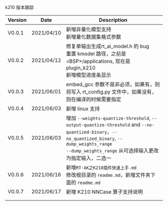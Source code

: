 k210 版本跟踪

| Version | Date       | Description                                                  |
| ------- | ---------- | ------------------------------------------------------------ |
| V0.0.1  | 2021/04/10 | 新增非量化模型支持<br>新增量化数据集格式参数                 |
| V0.0.2  | 2021/04/12 | 修复单输出生成rt_ai_model.h 的 bug<br>重置 kmodel 路径，之前是 \<BSP>/applications, 现在是 plugin_k210<br>新增模型进度条显示 |
| V0.0.3 | 2021/06/01 |  embed_gcc 参数不是非必须，如果有，则将写入 rt_config.py 文件中，如果没有，则在编译的时候需要指定                                                            |
| V0.0.4  | 2021/06/03 | 新增 linux 支持                                              |
| V0.0.5 | 2021/06/03| 增加 `--weights-quantize-threshold`, `--output-quantize-threshold` and `--no-quantized-binary`，`--no_quantized_binary`, `--dump_weights_range`<br>`--dump_weights_range` 从可选择输入更改为指定输入，二选一 |
| V0.0.6 | 2021/06/16 | 新增`RT-AK之K210插件快速上手.md` <br>修改根目录的 `readme.md`，新增文件夹下面的 `readme.md` |
| V0.0.7 | 2021/06/17 | 新增 K210 NNCase 算子支持说明 |
|  |  |  |
|  |  |  |

